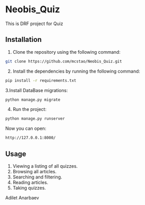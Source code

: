 # Neobis_Quiz
This is DRF project for Quiz
## Installation

1. Clone the repository using the following command:

```bash
git clone https://github.com/mcstao/Neobis_Quiz.git
```

2. Install the dependencies by running the following command:

```bash
pip install -r requirements.txt
```
3.Install DataBase migrations:

```bash
python manage.py migrate
```

4. Run the project:

```bash
python manage.py runserver
```

Now you can open:

```bash
http://127.0.0.1:8000/
```

## Usage

1. Viewing a listing of all quizzes.
2. Browsing all articles.
3. Searching and filtering.
4. Reading articles.
5. Taking quizzes.


Adilet Anarbaev
